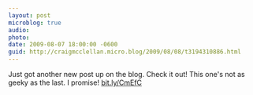 ```yaml
---
layout: post
microblog: true
audio: 
photo: 
date: 2009-08-07 18:00:00 -0600
guid: http://craigmcclellan.micro.blog/2009/08/08/t3194310886.html
---
```

Just got another new post up on the blog.  Check it out!  This one's not as geeky as the last.  I promise! [bit.ly/CmEfC](http://bit.ly/CmEfC)
